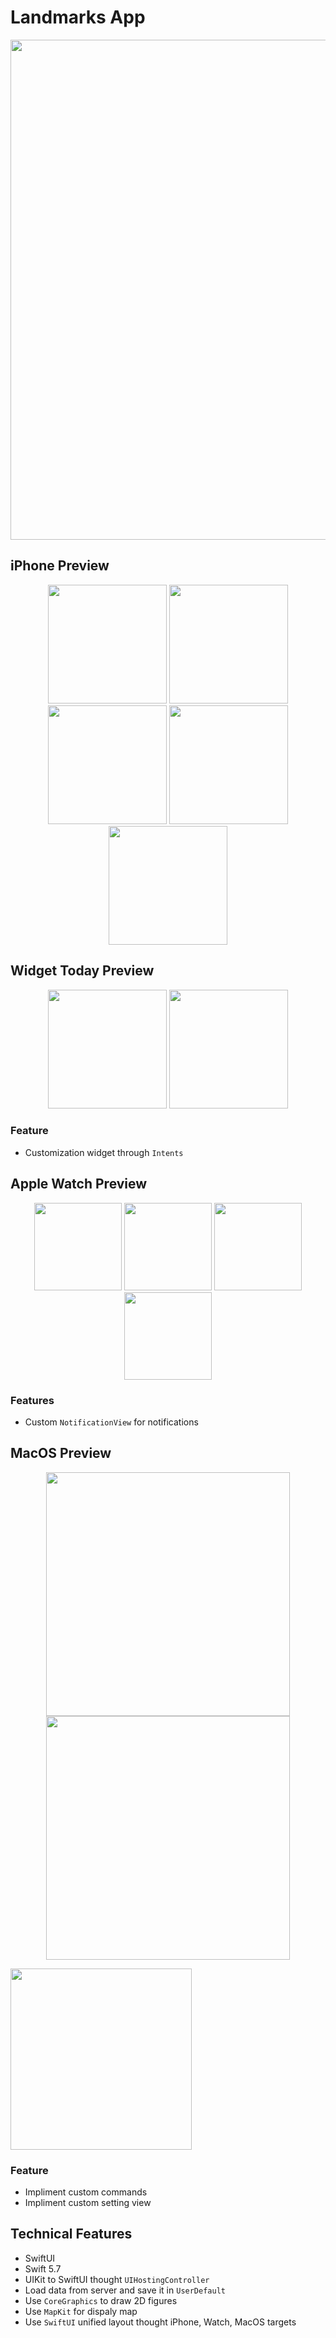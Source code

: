 # Landmarks App

<img src="./showcase/images/headline-image.png" width="800">

## iPhone Preview

<p align="center">
    <img src="./showcase/images/iphone/0.png" width="190">
    <img src="./showcase/images/iphone/1.png" width="190">
    <img src="./showcase/images/iphone/2.png" width="190">
    <img src="./showcase/images/iphone/10.png" width="190">
    <img src="./showcase/images/iphone/9.png" width="190">
</p>

## Widget Today Preview

<p align="center">
    <img src="./showcase/images/widget/0.png" width="190">
    <img src="./showcase/images/widget/1.png" width="190">
</p>

### Feature
 * Customization widget through `Intents`

## Apple Watch Preview

<p align="center">
    <img src="./showcase/images/watch/0.png" width="140">
    <img src="./showcase/images/watch/1.png" width="140">
    <img src="./showcase/images/watch/2.png" width="140">
    <img src="./showcase/images/watch/4.png" width="140">
</p>

### Features
 * Custom `NotificationView` for notifications

## MacOS Preview

<p align="center">
    <img src="./showcase/images/macos/2.png" width="390">
    <img src="./showcase/images/macos/4.png" width="390">
</p>

<img src="./showcase/images/macos/5.png" width="290">

### Feature
 * Impliment custom commands
 * Impliment custom setting view


## Technical Features

* SwiftUI
* Swift 5.7
* UIKit to SwiftUI thought `UIHostingController`
* Load data from server and save it in `UserDefault`
* Use `CoreGraphics` to draw 2D figures
* Use `MapKit` for dispaly map
* Use `SwiftUI` unified layout thought iPhone, Watch, MacOS targets